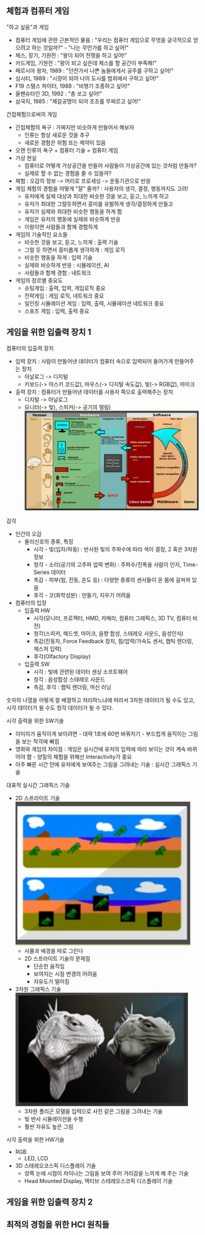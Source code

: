 ## 체험과 컴퓨터 게임

"하고 싶음"과 게임
- 컴퓨터 게임에 관한 근본적인 물음 : "우리는 컴퓨터 게임으로 무엇을 궁극적으로 얻으려고 하는 것일까?" - "나는 무언가를 하고 싶어!"
- 체스, 장기, 기원전 : "왕이 되어 전쟁을 하고 싶어!"
- 카드게임, 기원전 : "왕이 되고 싶은데 체스를 할 공간이 부족해!"
- 페르시아 왕자, 1989 : "던전가서 나쁜 놈들에게서 공주를 구하고 싶어!"
- 심시티, 1989 : "시장이 되어 나의 도시를 범죄에서 구하고 싶어!"
- F19 스텔스 파이터, 1988 : "비행기 조종하고 싶어!"
- 울펜슈타인 3D, 1992 : "총 쏘고 싶어!"
- 삼국지, 1985 : "제갈공명이 되어 조조를 무찌르고 싶어!"

간접체험으로써의 게임
- 간접체험의 욕구 : 가짜지만 비슷하게 만들어서 해보자
  - 인류는 항상 새로운 것을 추구
  - 새로운 경험은 위험 또는 제약이 있음
- 오랜 인류의 욕구 + 컴퓨터 기술 = 컴퓨터 게임
- 가상 현실
  - 컴퓨터로 어떻게 가상공간을 만들어 사람들이 가상공간에 있는 것처럼 만들까?
  - 실제로 할 수 없는 경험을 줄 수 있을까?
- 체험 : 오감의 정보 -> 머리로 프로세싱 -> 운동기관으로 반응
- 게임 체험의 경험을 어떻게 "잘" 줄까? : 사용자의 생각, 결정, 행동까지도 고려!
  - 유저에게 실제 대상과 최대한 비슷한 것을 보고, 듣고, 느끼게 하고
  - 유저가 최대한 그럴듯하면서 흥미를 유발하게 생각/결정하게 만들고
  - 유저가 실제와 최대한 비슷한 행동을 하게 함
  - 게임은 유저의 행동에 실제와 비슷하게 반응
  - 이왕이면 사람들과 함께 경험하게
- 게임의 기술적인 요소들
  - 비슷한 것을 보고, 듣고, 느끼게 : 출력 기술
  - 그럴 듯 하면서 흥미롭게 생각하게 : 게임 로직
  - 비슷한 행동을 하게 : 입력 기술
  - 실제와 비슷하게 반응 : 시뮬레이션, AI
  - 사람들과 함께 경험 : 네트워크
- 게임의 장르별 중요도
  - 슈팅게임 : 출력, 입력, 게임로직 중요
  - 전략게임 : 게임 로직, 네트워크 중요
  - 일인칭 시뮬레이션 게임 : 입력, 출력, 시뮬레이션 네트워크 중요
  - 스포츠 게임 : 입력, 출력 중요

## 게임을 위한 입출력 장치 1

컴퓨터의 입출력 장치
- 입력 장치 : 사람이 만들어낸 데이터가 컴퓨터 속으로 입력되어 들어가게 만들어주는 장치
  - 아날로그 -> 디지털
  - 키보드(-> 아스키 코드값), 마우스(-> 디지털 속도값), 빛(-> RGB값), 마이크
- 출력 장치 : 컴퓨터가 만들어낸 데이터를 사용자 쪽으로 출력해주는 장치
  - 디지털 -> 아날로그
  - 모니터(-> 빛), 스피커(-> 공기의 떨림)    
![week9_1.png](images/week9_1.png)    

감각
- 인간의 오감
  - 물리신호의 종류, 특징
    - 시각 - 빛(입자/파동) : 반사된 빛의 주파수에 따라 색이 결정, 2 혹은 3차원 정보
    - 청각 - 소리(공기의 고주파 압력 변화) : 주파수/진폭을 사람이 인지, Time-Series 데이터
    - 촉감 - 피부(힘, 진동, 온도 등) : 다양한 종류의 센서들이 온 몸에 걸쳐져 있음
    - 후각 - 코(화학성분) : 만들기, 지우기 어려움    
- 컴퓨터의 입장
  - 입출력 HW
    - 시각(모니터, 프로젝터, HMD, 카메라, 컴퓨터 그래픽스, 3D TV, 컴퓨터 비전)
    - 청각(스피커, 헤드셋, 마이크, 음향 합성, 스테레오 사운드, 음성인식)
    - 촉감(진동자, Force Feedback 장치, 힘/압력/가속도 센서, 햅틱 렌더링, 제스처 입력)
    - 후각(Olfactory Display)
  - 입출력 SW
    - 시각 : 빛에 관련된 데이터 센싱 소프트웨어
    - 청각 : 음성합성 스테레오 사운드
    - 촉감, 후각 : 햅틱 렌더링, 머신 러닝

숫자의 나열을 어떻게 잘 배열하고 처리하느냐에 따라서 3차원 데이터가 될 수도 있고, 시각 데이터가 될 수도 청각 데이터가 될 수 있다.

시각 출력을 위한 SW기술
- 이미지가 움직이게 보이려면 - 대략 1초에 60번 바꿔치기 - 부드럽게 움직이는 그림을 보는 착각에 빠짐
- 영화와 게임의 차이점 : 게임은 실시간에 유저의 입력에 따라 보이는 것이 계속 바뀌어야 함 - 양질의 체험을 위해선 Interactivity가 중요
- 아주 빠른 시간 안에 유저에게 보여주는 그림을 그려내는 기술 : 실시간 그래픽스 기술

대표적 실시간 그래픽스 기술
- 2D 스프라이트 기술
![week9_2.png](images/week9_2.png)    
  - 사물과 배경을 따로 그린다
  - 2D 스프라이트 기술의 문제점
    - 단순한 움직임
    - 보여지는 시점 변경의 어려움
    - 자유도가 떨어짐
- 3차원 그래픽스 기술
![week9_3.png](images/week9_3.png)      
  - 3차원 폴리곤 모델을 입력으로 사진 같은 그림을 그려내는 기술
  - 빛 반사 시뮬레이션을 수행
  - 훨씬 자유도 높은 그림

시각 출력을 위한 HW기술
- RGB
  - LED, LCD
- 3D 스테레오코스픽 디스플레이 기술
  - 양쪽 눈에 시점이 차이나는 그림을 보여 주어 거리감을 느끼게 해 주는 기술
  - Head Mounted Display, 액티브 스테레오스코픽 디스플레이 기술

## 게임을 위한 입출력 장치 2


## 최적의 경험을 위한 HCI 원칙들
